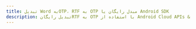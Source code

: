 ---title: تبدیل Word بهOTP، RTF به OTP مبدل رایگان یا Android SDKdescription: تبدیل رایگانRTF به OTP با استفاده از Android Cloud APIs & SDK. همچنین اسناد Microsoft Word و OpenOffice را در Cloud ایجاد، ویرایش و رندر کنید.---